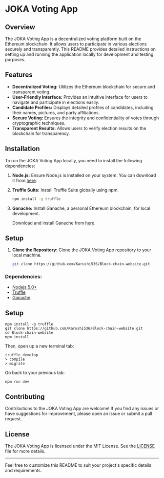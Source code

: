 
# JOKA Voting App

## Overview

The JOKA Voting App is a decentralized voting platform built on the Ethereum blockchain. It allows users to participate in various elections securely and transparently. This README provides detailed instructions on setting up and running the application locally for development and testing purposes.

## Features

- **Decentralized Voting:** Utilizes the Ethereum blockchain for secure and transparent voting.
- **User-Friendly Interface:** Provides an intuitive interface for users to navigate and participate in elections easily.
- **Candidate Profiles:** Displays detailed profiles of candidates, including their names, pictures, and party affiliations.
- **Secure Voting:** Ensures the integrity and confidentiality of votes through cryptographic techniques.
- **Transparent Results:** Allows users to verify election results on the blockchain for transparency.

## Installation

To run the JOKA Voting App locally, you need to install the following dependencies:

1. **Node.js:** Ensure Node.js is installed on your system. You can download it from [here](https://nodejs.org/).

2. **Truffle Suite:** Install Truffle Suite globally using npm.

    ```bash
    npm install -g truffle
    ```

3. **Ganache:** Install Ganache, a personal Ethereum blockchain, for local development.

    Download and install Ganache from [here](https://www.trufflesuite.com/ganache).

## Setup

1. **Clone the Repository:** Clone the JOKA Voting App repository to your local machine.

    ```bash
    git clone https://github.com/Karushi536/Block-chain-website.git
    ```

### Dependencies:
- [Nodejs 5.0+](https://nodejs.org/en/)
- [Truffle](https://github.com/trufflesuite/truffle)
- [Ganache](http://truffleframework.com/ganache/)

## Setup
```
npm install -g truffle
git clone https://github.com/Karushi536/Block-chain-website.git
cd Block-chain-website
npm install
```
Then, open up a new terminal tab:
```
truffle develop
> compile
> migrate
```
Go back to your previous tab:
```
npm run dev
```

## Contributing

Contributions to the JOKA Voting App are welcome! If you find any issues or have suggestions for improvement, please open an issue or submit a pull request.

## License

The JOKA Voting App is licensed under the MIT License. See the [LICENSE](LICENSE) file for more details.

---

Feel free to customize this README to suit your project's specific details and requirements.
